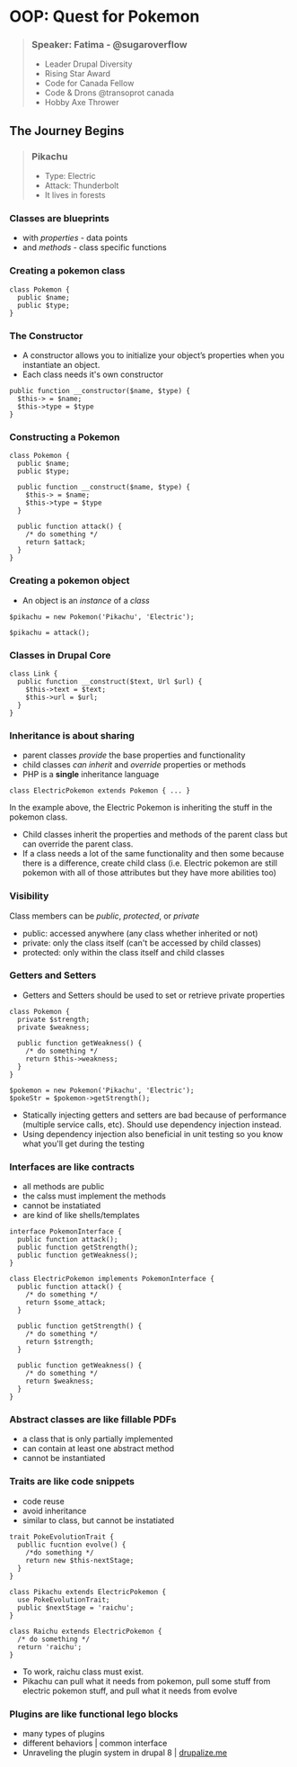 # OOP: Quest for Pokemon

>  ### Speaker: Fatima - @sugaroverflow
> - Leader Drupal Diversity
> - Rising Star Award
> - Code for Canada Fellow
> - Code & Drons @transoprot canada
> - Hobby Axe Thrower

## The Journey Begins

> ### Pikachu
> - Type: Electric
> - Attack: Thunderbolt
> - It lives in forests

### Classes are blueprints
- with _properties_ - data points 
- and _methods_ - class specific functions

### Creating a pokemon class
```
class Pokemon {
  public $name;
  public $type;
}
```

### The Constructor
- A constructor allows you to initialize your object’s properties when you instantiate an object.
- Each class needs it's own constructor

```
public function __constructor($name, $type) {
  $this-> = $name;
  $this->type = $type
}
```

### Constructing a Pokemon
```
class Pokemon {
  public $name;
  public $type;

  public function __construct($name, $type) {
    $this-> = $name;
    $this->type = $type
  }

  public function attack() {
    /* do something */
    return $attack;
  }
}
```

### Creating a pokemon object
- An object is an _instance_ of a _class_
```
$pikachu = new Pokemon('Pikachu', 'Electric');
```
```
$pikachu = attack();
```

### Classes in Drupal Core

```
class Link {
  public function __construct($text, Url $url) {
    $this->text = $text;
    $this->url = $url;
  }
}
```

### Inheritance is about sharing
- parent classes _provide_ the base properties and functionality
- child classes _can inherit_ and _override_ properties or methods
- PHP is a **single** inheritance language

```
class ElectricPokemon extends Pokemon { ... }
```
In the example above, the Electric Pokemon is inheriting the stuff in the pokemon class.

- Child classes inherit the properties and methods of the parent class but can override the parent class.
- If a class needs a lot of the same functionality and then some because there is a difference, create child class (i.e. Electric pokemon are still pokemon with all of those attributes but they have more abilities too)

### Visibility
Class members can be _public_, _protected_, or _private_
- public: accessed anywhere (any class whether inherited or not)
- private: only the class itself (can't be accessed by child classes)
- protected: only within the class itself and child classes

### Getters and Setters
- Getters and Setters should be used to set or retrieve private properties

```
class Pokemon {
  private $strength;
  private $weakness;

  public function getWeakness() {
    /* do something */
    return $this->weakness;
  }
}
```

```
$pokemon = new Pokemon('Pikachu', 'Electric');
$pokeStr = $pokemon->getStrength();
```

- Statically injecting getters and setters are bad because of performance (multiple service calls, etc). Should use dependency injection instead.
- Using dependency injection also beneficial in unit testing so you know what you'll get during the testing

### Interfaces are like contracts
- all methods are public
- the calss must implement the methods
- cannot be instatiated
- are kind of like shells/templates

```
interface PokemonInterface {
  public function attack();
  public function getStrength();
  public function getWeakness();
}
```

```
class ElectricPokemon implements PokemonInterface {
  public function attack() {
    /* do something */
    return $some_attack;
  }

  public function getStrength() {
    /* do something */
    return $strength;
  }

  public function getWeakness() {
    /* do something */
    return $weakness;
  }
}
```

### Abstract classes are like fillable PDFs
- a class that is only partially implemented
- can contain at least one abstract method
- cannot be instantiated

### Traits are like code snippets
- code reuse
- avoid inheritance
- similar to class, but cannot be instatiated

```
trait PokeEvolutionTrait {
  publlic fucntion evolve() {
    /*do something */
    return new $this-nextStage;
  }
}
```
```
class Pikachu extends ElectricPokemon {
  use PokeEvolutionTrait;
  public $nextStage = 'raichu';
}
```
```
class Raichu extends ElectricPokemon {
  /* do something */
  return 'raichu';
}
```
- To work, raichu class must exist.
- Pikachu can pull what it needs from pokemon, pull some stuff from electric pokemon stuff, and pull what it needs from evolve

### Plugins are like functional lego blocks
- many types of plugins
- different behaviors | common interface
- Unraveling the plugin system in drupal 8 | [drupalize.me](http://drupalize.me)


